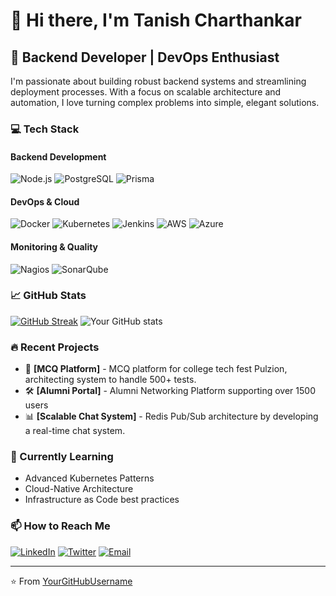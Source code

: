 # 👋 Hi there, I'm Tanish Charthankar

## 🚀 Backend Developer | DevOps Enthusiast

I'm passionate about building robust backend systems and streamlining deployment processes. With a focus on scalable architecture and automation, I love turning complex problems into simple, elegant solutions.

### 💻 Tech Stack

#### Backend Development
![Node.js](https://img.shields.io/badge/-Node.js-339933?style=flat-square&logo=node.js&logoColor=white)
![PostgreSQL](https://img.shields.io/badge/-PostgreSQL-336791?style=flat-square&logo=postgresql&logoColor=white)
![Prisma](https://img.shields.io/badge/-Prisma-2D3748?style=flat-square&logo=prisma&logoColor=white)

#### DevOps & Cloud
![Docker](https://img.shields.io/badge/-Docker-2496ED?style=flat-square&logo=docker&logoColor=white)
![Kubernetes](https://img.shields.io/badge/-Kubernetes-326CE5?style=flat-square&logo=kubernetes&logoColor=white)
![Jenkins](https://img.shields.io/badge/-Jenkins-D24939?style=flat-square&logo=jenkins&logoColor=white)
![AWS](https://img.shields.io/badge/-AWS-232F3E?style=flat-square&logo=amazon-aws&logoColor=white)
![Azure](https://img.shields.io/badge/-Azure-0089D6?style=flat-square&logo=microsoft-azure&logoColor=white)

#### Monitoring & Quality
![Nagios](https://img.shields.io/badge/-Nagios-EE0000?style=flat-square&logo=nagios&logoColor=white)
![SonarQube](https://img.shields.io/badge/-SonarQube-4E9BCD?style=flat-square&logo=sonarqube&logoColor=white)

### 📈 GitHub Stats
[![GitHub Streak](https://streak-stats.demolab.com?user=helpingwizard&theme=dark)](https://git.io/streak-stats)
![Your GitHub stats](https://github-readme-stats.vercel.app/api?username=helpingwizard&show_icons=true&theme=dracula)

### 🔥 Recent Projects

- 🚀 **[MCQ Platform]** - MCQ platform for college tech fest Pulzion, architecting system to handle 500+ tests.
- 🛠️ **[Alumni Portal]** - Alumni Networking Platform supporting over 1500 users
- 📊 **[Scalable Chat System]** - Redis Pub/Sub architecture by developing a real-time chat system.

### 🌱 Currently Learning

- Advanced Kubernetes Patterns
- Cloud-Native Architecture
- Infrastructure as Code best practices

### 📫 How to Reach Me

[![LinkedIn](https://img.shields.io/badge/-LinkedIn-0077B5?style=flat-square&logo=linkedin&logoColor=white)](https://www.linkedin.com/in/tanish-charthankar-654942257/)
[![Twitter](https://img.shields.io/badge/-Twitter-1DA1F2?style=flat-square&logo=twitter&logoColor=white)](https://x.com/Tanish12071)
[![Email](https://img.shields.io/badge/-Email-D14836?style=flat-square&logo=gmail&logoColor=white)](mailto:vctanish7@gmail.com)

---
⭐️ From [YourGitHubUsername](https://github.com/helpingwizard)
